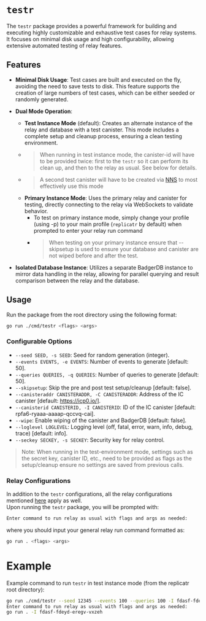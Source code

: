 # `testr`

The `testr` package provides a powerful framework for building and executing highly customizable and exhaustive test cases for relay systems. It focuses on minimal disk usage and high configurability, allowing extensive automated testing of relay features.

## Features

- **Minimal Disk Usage**: Test cases are built and executed on the fly, avoiding the need to save tests to disk. This feature supports the creation of large numbers of test cases, which can be either seeded or randomly generated.

- **Dual Mode Operation**: 
  - **Test Instance Mode** (default): Creates an alternate instance of the relay and database with a test canister. This mode includes a complete setup and cleanup process, ensuring a clean testing environment.
  - > When running in test instance mode, the canister-id will have to be provided twice: first to the `testr` so it can perform its clean up, and then to the relay as usual. See below for details.
  - > A second test canister will have to be created via [NNS](https://nns.ic0.app/) to most effectively use this mode
  - **Primary Instance Mode**: Uses the primary relay and canister for testing, directly connecting to the relay via WebSockets to validate behavior.
    - To test on primary instance mode, simply change your profile (using -p) to your main profile (`replicatr` by default) when prompted to enter your relay run command
    - > When testing on your primary instance ensure that --skipsetup is used to ensure your database and canister are not wiped before and after the test.

- **Isolated Database Instance**: Utilizes a separate BadgerDB instance to mirror data handling in the relay, allowing for parallel querying and result comparison between the relay and the database.

## Usage

Run the package from the root directory using the following format:

```bash
go run ./cmd/testr <flags> <args>
```

### Configurable Options

- `--seed SEED, -s SEED`: Seed for random generation (integer).
- `--events EVENTS, -e EVENTS`: Number of events to generate [default: 50].
- `--queries QUERIES, -q QUERIES`: Number of queries to generate [default: 50].
- `--skipsetup`: Skip the pre and post test setup/cleanup [default: false].
- `--canisteraddr CANISTERADDR, -C CANISTERADDR`: Address of the IC canister [default: https://icp0.io/].
- `--canisterid CANISTERID, -I CANISTERID`: ID of the IC canister [default: rpfa6-ryaaa-aaaap-qccvq-cai].
- `--wipe`: Enable wiping of the canister and BadgerDB [default: false].
- `--loglevel LOGLEVEL`: Logging level (off, fatal, error, warn, info, debug, trace) [default: info].
- `--seckey SECKEY, -s SECKEY`: Security key for relay control.
> Note: When running in the test-environment mode, settings such as the secret key, canister ID, etc., need to be provided as flags as the setup/cleanup ensure no settings are saved from previous calls.


### Relay Configurations
In addition to the `testr` configurations, all the relay configurations mentioned [here](/pkg/config/base/README.md) apply as well.\
Upon running the `testr` package, you will be prompted with:

```bash
Enter command to run relay as usual with flags and args as needed:
```

where you should input your general relay run command formatted as:

```bash
go run . <flags> <args>
```

# Example

Example command to run `testr` in test instance mode (from the replicatr root directory):
```bash
go run ./cmd/testr --seed 12345 --events 100 --queries 100 -I fdasf-fdeyd-eregv-vxzeh
Enter command to run relay as usual with flags and args as needed:
go run . -I fdasf-fdeyd-eregv-vxzeh
```




